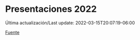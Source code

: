 # Presentaciones 2022

Última actualización/Last update: 2022-03-15T20:07:19-06:00

 [Fuente](https://www.gob.mx/salud/documentos/presentaciones-2022)
